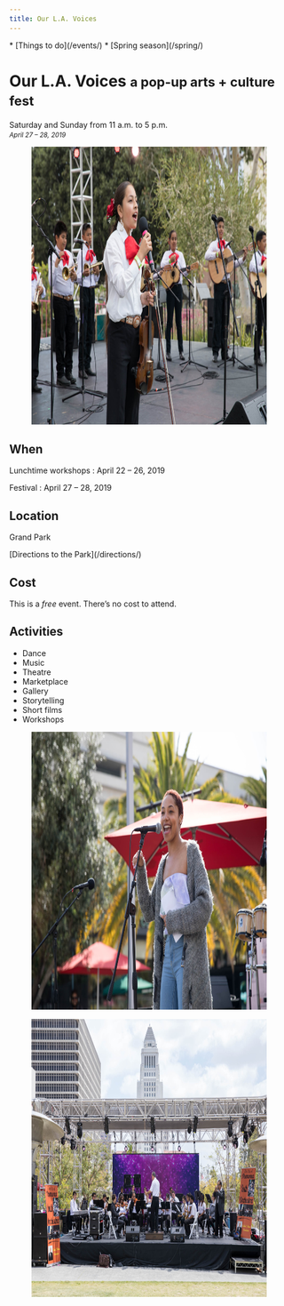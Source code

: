 ```yaml
---
title: Our L.A. Voices
---
```


<nav markdown="1">
* [Things to do](/events/)
* [Spring season](/spring/)
</nav>

Our L.A. Voices <small>a pop-up arts + culture fest</small>
===============

Saturday and Sunday from 11 a.m. to 5 p.m.<br />
_<small>April 27 – 28, 2019</small>_

<figure>
  <img src="/uploads/our-la-voices-3.jpg" alt="Our L.A. Voices" height="500" />
</figure>

## When

Lunchtime workshops
: April 22 – 26, 2019

Festival
: April 27 – 28, 2019

## Location

Grand Park

<p class="action" markdown="1">
[Directions to the Park](/directions/)
</p>

## Cost

This is a _free_ event. There’s no cost to attend.

## Activities

* Dance
* Music
* Theatre
* Marketplace
* Gallery
* Storytelling
* Short films
* Workshops

<figure>
  <img src="/uploads/our-la-voices-4.jpg" alt="Our L.A. Voices" height="500" />
</figure>

<figure>
  <img src="/uploads/our-la-voices-6.jpg" alt="Our L.A. Voices" height="500" />
</figure>

